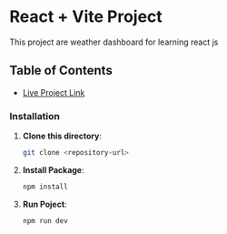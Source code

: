# React + Vite Project

This project are weather dashboard for learning react js

## Table of Contents

- [Live Project Link](https://react-weather-dashboard-self.vercel.app/)

### Installation

1. **Clone this directory**:
   ```bash
   git clone <repository-url>

2. **Install Package**:
   ```bash
   npm install

3. **Run Poject**:
   ```bash
   npm run dev
   
